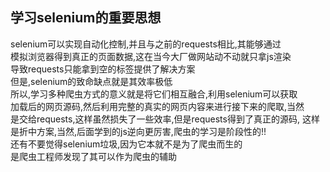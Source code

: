 ## 学习selenium的重要思想  
   selenium可以实现自动化控制,并且与之前的requests相比,其能够通过  
模拟浏览器得到真正的页面数据,这在当今大厂做网站动不动就只拿js渲染  
导致requests只能拿到空的标签提供了解决方案  
但是,selenium的致命缺点就是其效率极低  
  所以,学习多种爬虫方式的意义就是将它们相互融合,利用selenium可以获取  
加载后的网页源码,然后利用完整的真实的网页内容来进行接下来的爬取,当然  
是交给requests,这样虽然损失了一些效率,但是requests得到了真正的源码,
这样是折中方案,当然,后面学到的js逆向更厉害,爬虫的学习是阶段性的!!  
  还有不要觉得selenium垃圾,因为它本就不是为了爬虫而生的  
   是爬虫工程师发现了其可以作为爬虫的辅助